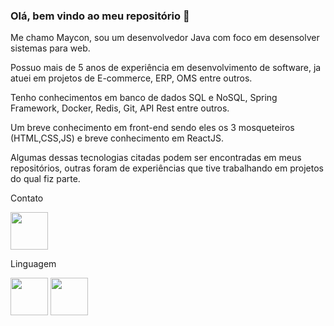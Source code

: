 ### Olá, bem vindo ao meu repositório 👋

Me chamo Maycon, sou um desenvolvedor Java com foco em desensolver sistemas para web.

Possuo mais de 5 anos de experiência em desenvolvimento de software, ja atuei em projetos de E-commerce, ERP, OMS entre outros.

Tenho conhecimentos em banco de dados SQL e NoSQL, Spring Framework, Docker, Redis, Git, API Rest entre outros.

Um breve conhecimento em front-end sendo eles os 3 mosqueteiros (HTML,CSS,JS) e breve conhecimento em ReactJS.

Algumas dessas tecnologias citadas podem ser encontradas em meus repositórios, outras foram de experiências que tive trabalhando em projetos do qual fiz parte.

Contato

<a href="https://www.linkedin.com/in/mayconjovan/">
  <img src="https://cdn.jsdelivr.net/gh/devicons/devicon@latest/icons/linkedin/linkedin-original.svg" align="center", heigth="50" e width="60"/>          
</a>

Linguagem

<div>  
    <img src="https://cdn.jsdelivr.net/gh/devicons/devicon@latest/icons/java/java-original-wordmark.svg" align="center", heigth="50" e width="60"/>    
    <img src="https://cdn.jsdelivr.net/gh/devicons/devicon@latest/icons/spring/spring-original-wordmark.svg" align="center", heigth="50" e width="60"/>    
</div>

